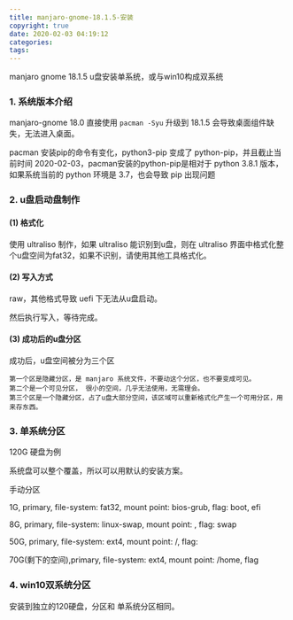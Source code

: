 ```yaml
---
title: manjaro-gnome-18.1.5-安装
copyright: true
date: 2020-02-03 04:19:12
categories:
tags:
---
```

manjaro gnome 18.1.5 u盘安装单系统，或与win10构成双系统

<!-- more -->

### 1. 系统版本介绍

manjaro-gnome 18.0 直接使用 `pacman -Syu` 升级到 18.1.5 会导致桌面组件缺失，无法进入桌面。

pacman 安装pip的命令有变化，python3-pip 变成了 python-pip，并且截止当前时间 2020-02-03，pacman安装的python-pip是相对于 python 3.8.1 版本，如果系统当前的 python 环境是 3.7，也会导致 pip 出现问题

### 2. u盘启动盘制作

#### (1) 格式化
使用 ultraliso 制作，如果 ultraliso 能识别到u盘，则在 ultraliso 界面中格式化整个u盘空间为fat32，如果不识别，请使用其他工具格式化。

#### (2) 写入方式 

raw，其他格式导致 uefi 下无法从u盘启动。

然后执行写入，等待完成。

#### (3) 成功后的u盘分区

成功后，u盘空间被分为三个区
```
第一个区是隐藏分区，是 manjaro 系统文件，不要动这个分区，也不要变成可见。
第二个是一个可见分区， 很小的空间，几乎无法使用，无需理会。
第三个区是一个隐藏分区，占了u盘大部分空间，该区域可以重新格式化产生一个可用分区，用来存东西。
```

### 3. 单系统分区

120G 硬盘为例

系统盘可以整个覆盖，所以可以用默认的安装方案。

手动分区

1G, primary, file-system: fat32, mount point: bios-grub, flag: boot, efi

8G, primary, file-system: linux-swap, mount point: , flag: swap

50G, primary, file-system: ext4, mount point: /, flag: 

70G(剩下的空间),primary, file-system: ext4, mount point: /home, flag

### 4. win10双系统分区

安装到独立的120硬盘，分区和 单系统分区相同。

